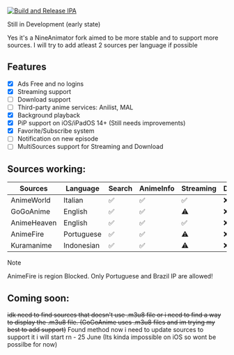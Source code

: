 [![Build and Release IPA](https://github.com/cranci1/AnimeLounge/actions/workflows/build.yml/badge.svg)](https://github.com/cranci1/AnimeLounge/actions/workflows/build.yml)

Still in Development (early state)

Yes it's a NineAnimator fork aimed to be more stable and to support more sources. I will try to add atleast 2 sources per language if possible

## Features

- [x] Ads Free and no logins
- [x] Streaming support
- [ ] Download support
- [ ] Third-party anime services: Anilist, MAL
- [x] Background playback
- [x] PiP support on iOS/iPadOS 14+ (Still needs improvements)
- [x] Favorite/Subscribe system
- [ ] Notification on new episode
- [ ] MultiSources support for Streaming and Download

## Sources working:

| Sources                       | Language     | Search     | AnimeInfo  | Streaming | Download |
| ----------------------------- | -----------  | --------   | -------    | --------  | -------- |
| AnimeWorld                    | Italian      | ✅         | ✅         |   ✅     | :x:      |
| GoGoAnime                     | English      | ✅         | ✅         |   ⚠️     | :x:      |
| AnimeHeaven                   | English      | ✅         | ✅         |   ✅     | :x:      |
| AnimeFire                     | Portuguese   | ✅         | ✅         |   ⚠️     | :x:      |
| Kuramanime                    | Indonesian   | ✅         | ✅         |   ⚠️     | :x:      |

> [!Note]
> AnimeFire is region Blocked. Only Portuguese and Brazil IP are allowed!


## Coming soon:

~~idk need to find sources that doesn't use .m3u8 file or i need to find a way to display the .m3u8 file. (GoGoAnime uses .m3u8 files and im trying my best to add support)~~ Found method now i need to update sources to support it i will start rn - 25 June (Its kinda impossible on iOS so wont be possilbe for now)
